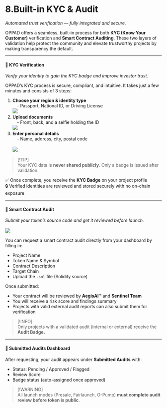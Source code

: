 # 8.Built-in KYC & Audit

_Automated trust verification — fully integrated and secure._

OPPAD offers a seamless, built-in process for both **KYC (Know Your Customer)** verification and **Smart Contract Auditing**. These two layers of validation help protect the community and elevate trustworthy projects by making transparency the default.

***

#### 🔐 KYC Verification

_Verify your identity to gain the KYC badge and improve investor trust._

OPPAD’s KYC process is secure, compliant, and intuitive. It takes just a few minutes and consists of 3 steps:

1. **Choose your region & identity type**\
    - Passport, National ID, or Driving License\
   ![](<../.gitbook/assets/image (19).png>)
2. **Upload documents**\
    - Front, back, and a selfie holding the ID\
   ![](<../.gitbook/assets/image (20).png>)
3. **Enter personal details**\
    - Name, address, city, postal code\
   \
   ![](<../.gitbook/assets/image (21).png>)

> \[!TIP]\
> Your KYC data is **never shared publicly**. Only a badge is issued after validation.

✅ Once complete, you receive the **KYC Badge** on your project profile\
🔒 Verified identities are reviewed and stored securely with no on-chain exposure

***

#### 🧪 Smart Contract Audit

_Submit your token’s source code and get it reviewed before launch._\
\
![](<../.gitbook/assets/image (22).png>)

You can request a smart contract audit directly from your dashboard by filling in:

* Project Name
* Token Name & Symbol
* Contract Description
* Target Chain
* Upload the `.sol` file (Solidity source)

Once submitted:

* Your contract will be reviewed by **AegisAI™** and **Sentinel Team**
* You will receive a risk score and findings summary
* Projects with valid external audit reports can also submit them for verification

> \[!INFO]\
> Only projects with a validated audit (internal or external) receive the **Audit Badge.**

***

#### 📜 Submitted Audits Dashboard

After requesting, your audit appears under **Submitted Audits** with:

* Status: Pending / Approved / Flagged
* Review Score
* Badge status (auto-assigned once approved)

> \[!WARNING]\
> All launch modes (Presale, Fairlaunch, O-Pump) **must complete audit review before token is public**.
